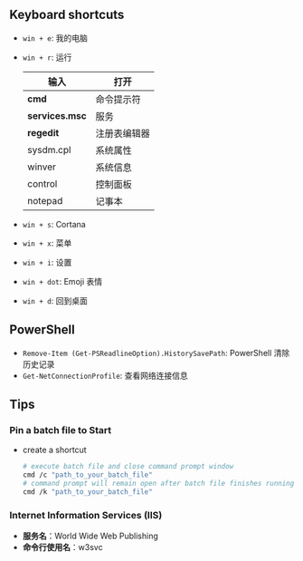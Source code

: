 ## Keyboard shortcuts

- `win + e`: 我的电脑
- `win + r`: 运行

  | 输入             | 打开         |
  | ---------------- | ------------ |
  | **cmd**          | 命令提示符   |
  | **services.msc** | 服务         |
  | **regedit**      | 注册表编辑器 |
  | sysdm.cpl        | 系统属性     |
  | winver           | 系统信息     |
  | control          | 控制面板     |
  | notepad          | 记事本       |

- `win + s`: Cortana
- `win + x`: 菜单
- `win + i`: 设置
- `win + dot`: Emoji 表情
- `win + d`: 回到桌面

## PowerShell

- `Remove-Item (Get-PSReadlineOption).HistorySavePath`: PowerShell 清除历史记录
- `Get-NetConnectionProfile`: 查看网络连接信息

## Tips

### Pin a batch file to Start

- create a shortcut

  ```sh
  # execute batch file and close command prompt window
  cmd /c "path_to_your_batch_file"
  # command prompt will remain open after batch file finishes running
  cmd /k "path_to_your_batch_file"
  ```

### Internet Information Services (IIS)

- **服务名**：World Wide Web Publishing
- **命令行使用名**：w3svc
